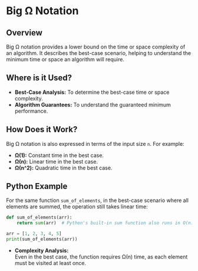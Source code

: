 # **Big Ω Notation**

## **Overview**

Big Ω notation provides a lower bound on the time or space complexity of an algorithm. It describes the best-case scenario, helping to understand the minimum time or space an algorithm will require.

## **Where is it Used?**

- **Best-Case Analysis:** To determine the best-case time or space complexity.
- **Algorithm Guarantees:** To understand the guaranteed minimum performance.

## **How Does it Work?**

Big Ω notation is also expressed in terms of the input size `n`. For example:
- **Ω(1):** Constant time in the best case.
- **Ω(n):** Linear time in the best case.
- **Ω(n^2):** Quadratic time in the best case.

## **Python Example**

For the same function `sum_of_elements`, in the best-case scenario where all elements are summed, the operation still takes linear time:

```python
def sum_of_elements(arr):
    return sum(arr)  # Python's built-in sum function also runs in O(n) time.

arr = [1, 2, 3, 4, 5]
print(sum_of_elements(arr))
```

- **Complexity Analysis:**  
  Even in the best case, the function requires Ω(n) time, as each element must be visited at least once.
